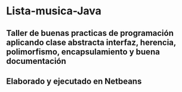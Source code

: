 # Lista-musica-Java

## Taller de buenas practicas de programación aplicando clase abstracta interfaz, herencia, polimorfismo, encapsulamiento y buena documentación

## Elaborado y ejecutado en Netbeans
